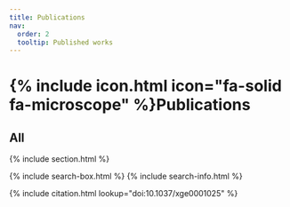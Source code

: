 ```yaml
---
title: Publications
nav:
  order: 2
  tooltip: Published works
---
```


# {% include icon.html icon="fa-solid fa-microscope" %}Publications

## All

{% include section.html %}

{% include search-box.html %}
{% include search-info.html %}

{% include citation.html lookup="doi:10.1037/xge0001025" %}
